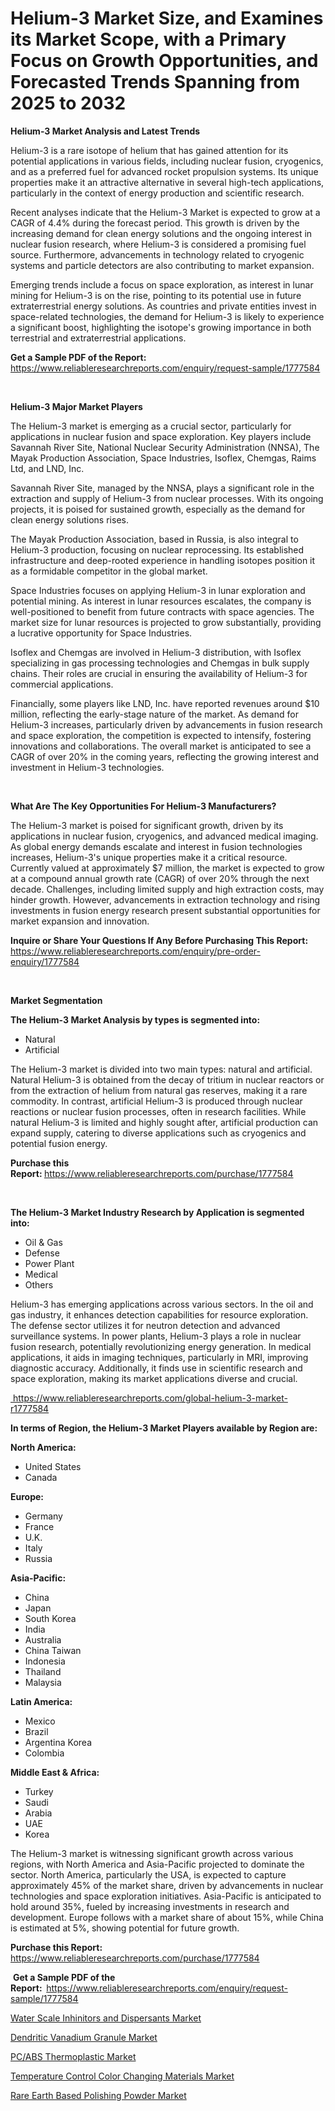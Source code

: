 <p><h1>Helium-3 Market Size, and Examines its Market Scope, with a Primary Focus on Growth Opportunities, and Forecasted Trends Spanning from 2025 to 2032</h1></p><p><strong>Helium-3 Market Analysis and Latest Trends</strong></p>
<p><p>Helium-3 is a rare isotope of helium that has gained attention for its potential applications in various fields, including nuclear fusion, cryogenics, and as a preferred fuel for advanced rocket propulsion systems. Its unique properties make it an attractive alternative in several high-tech applications, particularly in the context of energy production and scientific research.</p><p>Recent analyses indicate that the Helium-3 Market is expected to grow at a CAGR of 4.4% during the forecast period. This growth is driven by the increasing demand for clean energy solutions and the ongoing interest in nuclear fusion research, where Helium-3 is considered a promising fuel source. Furthermore, advancements in technology related to cryogenic systems and particle detectors are also contributing to market expansion.</p><p>Emerging trends include a focus on space exploration, as interest in lunar mining for Helium-3 is on the rise, pointing to its potential use in future extraterrestrial energy solutions. As countries and private entities invest in space-related technologies, the demand for Helium-3 is likely to experience a significant boost, highlighting the isotope's growing importance in both terrestrial and extraterrestrial applications.</p></p>
<p><strong>Get a Sample PDF of the Report:&nbsp;</strong> <a href="https://www.reliableresearchreports.com/enquiry/request-sample/1777584?utm_campaign=34&utm_medium=2&utm_source=Github&utm_content=ia&utm_term=02022025&utm_id=helium-3">https://www.reliableresearchreports.com/enquiry/request-sample/1777584</a></p>
<p>&nbsp;</p>
<p><strong>Helium-3 Major Market Players</strong></p>
<p><p>The Helium-3 market is emerging as a crucial sector, particularly for applications in nuclear fusion and space exploration. Key players include Savannah River Site, National Nuclear Security Administration (NNSA), The Mayak Production Association, Space Industries, Isoflex, Chemgas, Raims Ltd, and LND, Inc.</p><p>Savannah River Site, managed by the NNSA, plays a significant role in the extraction and supply of Helium-3 from nuclear processes. With its ongoing projects, it is poised for sustained growth, especially as the demand for clean energy solutions rises.</p><p>The Mayak Production Association, based in Russia, is also integral to Helium-3 production, focusing on nuclear reprocessing. Its established infrastructure and deep-rooted experience in handling isotopes position it as a formidable competitor in the global market.</p><p>Space Industries focuses on applying Helium-3 in lunar exploration and potential mining. As interest in lunar resources escalates, the company is well-positioned to benefit from future contracts with space agencies. The market size for lunar resources is projected to grow substantially, providing a lucrative opportunity for Space Industries.</p><p>Isoflex and Chemgas are involved in Helium-3 distribution, with Isoflex specializing in gas processing technologies and Chemgas in bulk supply chains. Their roles are crucial in ensuring the availability of Helium-3 for commercial applications.</p><p>Financially, some players like LND, Inc. have reported revenues around $10 million, reflecting the early-stage nature of the market. As demand for Helium-3 increases, particularly driven by advancements in fusion research and space exploration, the competition is expected to intensify, fostering innovations and collaborations. The overall market is anticipated to see a CAGR of over 20% in the coming years, reflecting the growing interest and investment in Helium-3 technologies.</p></p>
<p>&nbsp;</p>
<p><strong>What Are The Key Opportunities For Helium-3 Manufacturers?</strong></p>
<p><p>The Helium-3 market is poised for significant growth, driven by its applications in nuclear fusion, cryogenics, and advanced medical imaging. As global energy demands escalate and interest in fusion technologies increases, Helium-3's unique properties make it a critical resource. Currently valued at approximately $7 million, the market is expected to grow at a compound annual growth rate (CAGR) of over 20% through the next decade. Challenges, including limited supply and high extraction costs, may hinder growth. However, advancements in extraction technology and rising investments in fusion energy research present substantial opportunities for market expansion and innovation.</p></p>
<p><strong>Inquire or Share Your Questions If Any Before Purchasing This Report:</strong> <a href="https://www.reliableresearchreports.com/enquiry/pre-order-enquiry/1777584?utm_campaign=34&utm_medium=2&utm_source=Github&utm_content=ia&utm_term=02022025&utm_id=helium-3">https://www.reliableresearchreports.com/enquiry/pre-order-enquiry/1777584</a></p>
<p>&nbsp;</p>
<p><strong>Market Segmentation</strong></p>
<p><strong>The Helium-3 Market Analysis by types is segmented into:</strong></p>
<p><ul><li>Natural</li><li>Artificial</li></ul></p>
<p><p>The Helium-3 market is divided into two main types: natural and artificial. Natural Helium-3 is obtained from the decay of tritium in nuclear reactors or from the extraction of helium from natural gas reserves, making it a rare commodity. In contrast, artificial Helium-3 is produced through nuclear reactions or nuclear fusion processes, often in research facilities. While natural Helium-3 is limited and highly sought after, artificial production can expand supply, catering to diverse applications such as cryogenics and potential fusion energy.</p></p>
<p><strong>Purchase this Report:&nbsp;</strong><a href="https://www.reliableresearchreports.com/purchase/1777584?utm_campaign=34&utm_medium=2&utm_source=Github&utm_content=ia&utm_term=02022025&utm_id=helium-3">https://www.reliableresearchreports.com/purchase/1777584</a></p>
<p>&nbsp;</p>
<p><strong>The Helium-3 Market Industry Research by Application is segmented into:</strong></p>
<p><ul><li>Oil & Gas</li><li>Defense</li><li>Power Plant</li><li>Medical</li><li>Others</li></ul></p>
<p><p>Helium-3 has emerging applications across various sectors. In the oil and gas industry, it enhances detection capabilities for resource exploration. The defense sector utilizes it for neutron detection and advanced surveillance systems. In power plants, Helium-3 plays a role in nuclear fusion research, potentially revolutionizing energy generation. In medical applications, it aids in imaging techniques, particularly in MRI, improving diagnostic accuracy. Additionally, it finds use in scientific research and space exploration, making its market applications diverse and crucial.</p></p>
<p><a href="https://www.reliableresearchreports.com/global-helium-3-market-r1777584?utm_campaign=34&utm_medium=2&utm_source=Github&utm_content=ia&utm_term=02022025&utm_id=helium-3">&nbsp;https://www.reliableresearchreports.com/global-helium-3-market-r1777584</a></p>
<p><strong>In terms of Region, the Helium-3 Market Players available by Region are:</strong></p>
<p>
    <p> <strong> North America: </strong>
        <ul>
            <li>United States</li>
            <li>Canada</li>
        </ul>
        </p> 
    <p> <strong> Europe: </strong>
        <ul>
            <li>Germany</li>
            <li>France</li>
            <li>U.K.</li>
            <li>Italy</li>
            <li>Russia</li>
        </ul>
        </p> 
    <p> <strong> Asia-Pacific: </strong>
        <ul>
            <li>China</li>
            <li>Japan</li>
            <li>South Korea</li>
            <li>India</li>
            <li>Australia</li>
            <li>China Taiwan</li>
            <li>Indonesia</li>
            <li>Thailand</li>
            <li>Malaysia</li>
        </ul>
        </p> 
    <p> <strong> Latin America: </strong>
        <ul>
            <li>Mexico</li>
            <li>Brazil</li>
            <li>Argentina Korea</li>
            <li>Colombia</li>
        </ul>
        </p> 
    <p> <strong> Middle East & Africa: </strong>
        <ul>
            <li>Turkey</li>
            <li>Saudi</li>
            <li>Arabia</li>
            <li>UAE</li>
            <li>Korea</li>
        </ul>
    </p>
    </p>
<p><p>The Helium-3 market is witnessing significant growth across various regions, with North America and Asia-Pacific projected to dominate the sector. North America, particularly the USA, is expected to capture approximately 45% of the market share, driven by advancements in nuclear technologies and space exploration initiatives. Asia-Pacific is anticipated to hold around 35%, fueled by increasing investments in research and development. Europe follows with a market share of about 15%, while China is estimated at 5%, showing potential for future growth.</p></p>
<p><strong>Purchase this Report: </strong><a href="https://www.reliableresearchreports.com/purchase/1777584?utm_campaign=34&utm_medium=2&utm_source=Github&utm_content=ia&utm_term=02022025&utm_id=helium-3">https://www.reliableresearchreports.com/purchase/1777584</a></p>
<p>&nbsp;<strong>Get a Sample PDF of the Report:&nbsp;&nbsp;</strong><a href="https://www.reliableresearchreports.com/enquiry/request-sample/1777584?utm_campaign=34&utm_medium=2&utm_source=Github&utm_content=ia&utm_term=02022025&utm_id=helium-3">https://www.reliableresearchreports.com/enquiry/request-sample/1777584</a></p>
<p><strong></strong></p>
<p><p><a href="https://github.com/alasmyayock/Market-Research-Report-List-1/blob/main/water-scale-inhinitors-and-dispersants-market.md?utm_campaign=34&utm_medium=2&utm_source=Github&utm_content=ia&utm_term=02022025&utm_id=helium-3">Water Scale Inhinitors and Dispersants Market</a></p><p><a href="https://github.com/itayjedhe/Market-Research-Report-List-1/blob/main/dendritic-vanadium-granule-market.md?utm_campaign=34&utm_medium=2&utm_source=Github&utm_content=ia&utm_term=02022025&utm_id=helium-3">Dendritic Vanadium Granule Market</a></p><p><a href="https://github.com/eusoffyhanty/Market-Research-Report-List-1/blob/main/pcabs-thermoplastic-market.md?utm_campaign=34&utm_medium=2&utm_source=Github&utm_content=ia&utm_term=02022025&utm_id=helium-3">PC/ABS Thermoplastic Market</a></p><p><a href="https://github.com/guneycigdem35/Market-Research-Report-List-5/blob/main/temperature-control-color-changing-materials-market.md?utm_campaign=34&utm_medium=2&utm_source=Github&utm_content=ia&utm_term=02022025&utm_id=helium-3">Temperature Control Color Changing Materials Market</a></p><p><a href="https://github.com/aksayvoogdt/Market-Research-Report-List-1/blob/main/rare-earth-based-polishing-powder-market.md?utm_campaign=34&utm_medium=2&utm_source=Github&utm_content=ia&utm_term=02022025&utm_id=helium-3">Rare Earth Based Polishing Powder Market</a></p></p>